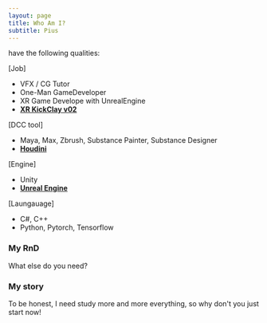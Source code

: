 ```yaml
---
layout: page
title: Who Am I?
subtitle: Pius
---
```


have the following qualities:


[Job]
- VFX / CG Tutor
- One-Man GameDeveloper
- XR Game Develope with UnrealEngine
- [**XR KickClay v02**](https://youtu.be/f89nv3b7lKU?si=GJJJK1DdLEFzDGiw&t=4)

[DCC tool] 
- Maya, Max, Zbrush, Substance Painter, Substance Designer
- [**Houdini**](https://www.youtube.com/watch?v=X0O2rIlcTxs) 
  
[Engine]
- Unity
- [**Unreal Engine**](https://www.artstation.com/piusai) 

[Laungauage]
- C#, C++
- Python, Pytorch, Tensorflow

### My RnD



What else do you need?

### My story

To be honest, I need study more and more everything, so why don't you just start now!
